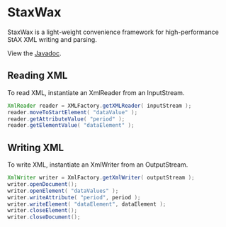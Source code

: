 # StaxWax

StaxWax is a light-weight convenience framework for high-performance StAX XML writing and parsing.

View the [Javadoc](https://ci.dhis2.org/job/staxwax-javadoc/javadoc/).

## Reading XML

To read XML, instantiate an XmlReader from an InputStream.

```java
XmlReader reader = XMLFactory.getXMLReader( inputStream );
reader.moveToStartElement( "dataValue" );
reader.getAttributeValue( "period" );
reader.getElementValue( "dataElement" );
```

## Writing XML

To write XML, instantiate an XmlWriter from an OutputStream.

```java
XmlWriter writer = XmlFactory.getXmlWriter( outputStream );
writer.openDocument();
writer.openElement( "dataValues" );
writer.writeAttribute( "period", period );
writer.writeElement( "dataElement", dataElement );
writer.closeElement();
writer.closeDocument();
```
